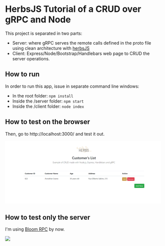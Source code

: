 # HerbsJS Tutorial of a CRUD over gRPC and Node

This project is separated in two parts:
- Server: where gRPC serves the remote calls defined in the proto file using clean architecture with [herbsJS](https://herbsjs.org)
- Client: Express/Node/Bootstrap/Handlebars web page to CRUD the server operations.

## How to run

In order to run this app, issue in separate command line windows:

- In the root folder:  `npm install`
- Inside the /server folder: `npm start`
- Inside the /client folder: `node index`

## How to test on the browser

Then, go to http://localhost:3000/ and test it out.

<img src="https://raw.githubusercontent.com/jhomarolo/herbsjs_crud_grpc/main/client/assets/screenshot.png" />

## How to test only the server

I'm using [Bloom RPC](https://github.com/uw-labs/bloomrpc) by now.

<img src="https://github.com/uw-labs/bloomrpc/raw/master/resources/editor-preview.gif" />